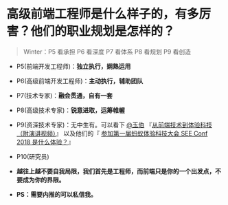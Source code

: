# 高级前端工程师是什么样子的，有多厉害？他们的职业规划是怎样的？

> Winter：P5 看承担 P6 看深度 P7 看体系 P8 看规划 P9 看创造

*   P5(前端开发工程师)：**独立执行，娴熟运用**
*   P6(高级前端开发工程师)：**主动执行，辅助团队**
*   P7(技术专家)：**融会贯通，自有一套**
*   P8(高级技术专家)：**锐意进取，运筹帷幄**
*   P9(资深技术专家)：无中生有。可以看下 [@玉伯](//www.zhihu.com/people/c11336b8607d86bc9090bed90757a34c) 『[从前端技术到体验科技（附演讲视频）](https://zhuanlan.zhihu.com/p/32782686)』 以及他们的『 [参加第一届蚂蚁体验科技大会 SEE Conf 2018 是什么体验？](https://www.zhihu.com/question/263685257)』
*   P10(研究员)  

*   **越往上越不要自我局限，我们首先是工程师，而前端只是你的一个出发点，不要成为你的界限。**
*   **PS：需要内推的可以私信我。**